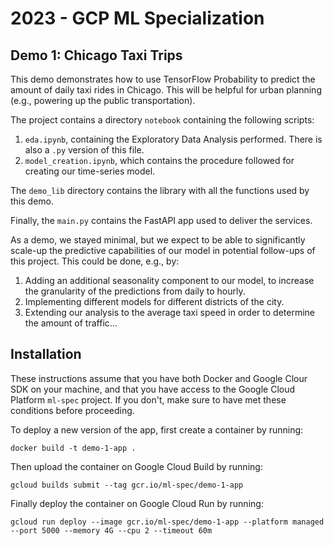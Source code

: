 # 2023 - GCP ML Specialization
## Demo 1: Chicago Taxi Trips

This demo demonstrates how to use TensorFlow Probability to predict the amount of daily taxi rides in Chicago. This will be helpful for urban planning (e.g., powering up the public transportation).

The project contains a directory `notebook` containing the following scripts:
1. `eda.ipynb`, containing the Exploratory Data Analysis performed. There is also a `.py` version of this file.
2. `model_creation.ipynb`, which contains the procedure followed for creating our time-series model.

The `demo_lib` directory contains the library with all the functions used by this demo.

Finally, the `main.py` contains the FastAPI app used to deliver the services.

As a demo, we stayed minimal, but we expect to be able to significantly scale-up the predictive capabilities of our model in potential follow-ups of this project. This could be done, e.g., by:
1. Adding an additional seasonality component to our model, to increase the granularity of the predictions from daily to hourly.
2. Implementing different models for different districts of the city.
3. Extending our analysis to the average taxi speed in order to determine the amount of traffic...

## Installation

These instructions assume that you have both Docker and Google Clour SDK on your machine, and that you have access to the Google Cloud Platform `ml-spec` project. If you don't, make sure to have met these conditions before proceeding.

To deploy a new version of the app, first create a container by running:

```docker build -t demo-1-app .```

Then upload the container on Google Cloud Build by running:

```gcloud builds submit --tag gcr.io/ml-spec/demo-1-app```

Finally deploy the container on Google Cloud Run by running:

```gcloud run deploy --image gcr.io/ml-spec/demo-1-app --platform managed --port 5000 --memory 4G --cpu 2 --timeout 60m```
